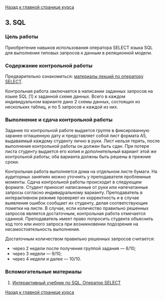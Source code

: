 [Назад к главной странице курса](https://github.com/db-course/syllabus)

## 3. SQL

### Цель работы

Приобретение навыков использования оператора SELECT языка SQL для выполнения типовых запросов к данным в реляционной модели.

### Содержание контрольной работы

Предварительно ознакомиться: [материалы лекций по оператору SELECT](https://aksenov.in/guap/db/lectures/doku.php?id=lectures:lecture4).

Контрольная работа заключается в написании заданных запросов на языке SQL [1] к заданной схеме данных. Всего в каждом индивидуальном варианте дано 2 схемы данных, состоящих из нескольких таблиц, и по 5 запросов к каждой из них.

### Выполнение и сдача контрольной работы

Задание по контрольной работе выдается группе в фиксированную заранее оглашенную дату и представляет собой лист формата А5, выдаваемый каждому студенту лично в руки. Лист нельзя терять, после выполнения контрольной работы он должен быть сдан. При потере листа студенту выдается его копия и дополнительный вариант этой же контрольной работы; оба варианта должны быть решены в прежние сроки.

Контрольная работа выполняется дома на отдельном листе бумаги. На аудиторных занятиях можно уточнять у преподавателя проблемные моменты. Сдача контрольной работы происходит в следующем формате. Студент приносит написанные от руки или напечатанные запросы согласно индивидуальному варианту. Преподаватель в интерактивном режиме проверяет их корректность и в случае выявления ошибок сообщает их студенту, делая соответствующие пометки на листе. В случае, если количество правильно решенных запросов является достаточным, контрольная работа отмечается сданной. Преподаватель имеет право попросить студента объяснить ход того или иного запроса при возникновении подозрения на несамостоятельность выполнения.

Достаточным количеством правильно решенных запросов считается:
* через 2 недели после получения группой задания — 8/10;
* через 3 недели — 9/10;
* через 4 недели и далее — 10/10.

### Вспомогательные материалы

1. [Интерактивный учебник по SQL. Оператор SELECT](http://www.sql-tutorial.ru/ru/book_select_statement.html)

[Назад к главной странице курса](https://github.com/db-course/syllabus)

